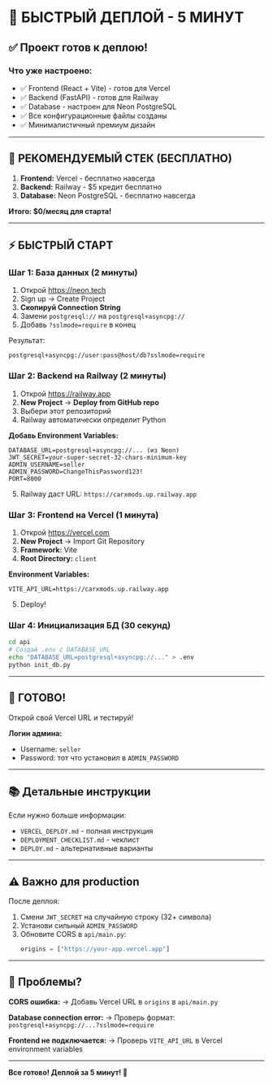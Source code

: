 # 🚀 БЫСТРЫЙ ДЕПЛОЙ - 5 МИНУТ

## ✅ Проект готов к деплою!

### Что уже настроено:
- ✅ Frontend (React + Vite) - готов для Vercel
- ✅ Backend (FastAPI) - готов для Railway
- ✅ Database - настроен для Neon PostgreSQL
- ✅ Все конфигурационные файлы созданы
- ✅ Минималистичный премиум дизайн

---

## 🎯 РЕКОМЕНДУЕМЫЙ СТЕК (БЕСПЛАТНО)

1. **Frontend:** Vercel - бесплатно навсегда
2. **Backend:** Railway - $5 кредит бесплатно
3. **Database:** Neon PostgreSQL - бесплатно навсегда

**Итого: $0/месяц для старта!**

---

## ⚡ БЫСТРЫЙ СТАРТ

### Шаг 1: База данных (2 минуты)

1. Открой https://neon.tech
2. Sign up → Create Project
3. **Скопируй Connection String**
4. Замени `postgresql://` на `postgresql+asyncpg://`
5. Добавь `?sslmode=require` в конец

Результат:
```
postgresql+asyncpg://user:pass@host/db?sslmode=require
```

### Шаг 2: Backend на Railway (2 минуты)

1. Открой https://railway.app
2. **New Project** → **Deploy from GitHub repo**
3. Выбери этот репозиторий
4. Railway автоматически определит Python

**Добавь Environment Variables:**
```env
DATABASE_URL=postgresql+asyncpg://... (из Neon)
JWT_SECRET=your-super-secret-32-chars-minimum-key
ADMIN_USERNAME=seller
ADMIN_PASSWORD=ChangeThisPassword123!
PORT=8000
```

5. Railway даст URL: `https://carxmods.up.railway.app`

### Шаг 3: Frontend на Vercel (1 минута)

1. Открой https://vercel.com
2. **New Project** → Import Git Repository
3. **Framework:** Vite
4. **Root Directory:** `client`

**Environment Variables:**
```env
VITE_API_URL=https://carxmods.up.railway.app
```

5. Deploy!

### Шаг 4: Инициализация БД (30 секунд)

```bash
cd api
# Создай .env с DATABASE_URL
echo "DATABASE_URL=postgresql+asyncpg://..." > .env
python init_db.py
```

---

## 🎉 ГОТОВО!

Открой свой Vercel URL и тестируй!

**Логин админа:**
- Username: `seller`
- Password: тот что установил в `ADMIN_PASSWORD`

---

## 📚 Детальные инструкции

Если нужно больше информации:
- `VERCEL_DEPLOY.md` - полная инструкция
- `DEPLOYMENT_CHECKLIST.md` - чеклист
- `DEPLOY.md` - альтернативные варианты

---

## ⚠️ Важно для production

После деплоя:
1. Смени `JWT_SECRET` на случайную строку (32+ символа)
2. Установи сильный `ADMIN_PASSWORD`
3. Обновите CORS в `api/main.py`:
   ```python
   origins = ["https://your-app.vercel.app"]
   ```

---

## 🐛 Проблемы?

**CORS ошибка:**
→ Добавь Vercel URL в `origins` в `api/main.py`

**Database connection error:**
→ Проверь формат: `postgresql+asyncpg://...?sslmode=require`

**Frontend не подключается:**
→ Проверь `VITE_API_URL` в Vercel environment variables

---

**Все готово! Деплой за 5 минут! 🚀**

